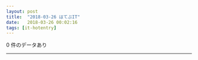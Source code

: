 ```yaml
---
layout: post
title:  "2018-03-26 はてぶIT"
date:   2018-03-26 00:02:16
tags: [it-hotentry]
---
```

0 件のデータあり

<hr>
